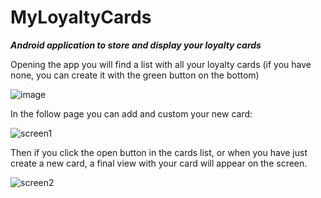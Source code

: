 # MyLoyaltyCards
<i><b>Android application to store and display your loyalty cards</b></i>

Opening the app you will find a list with all your loyalty cards (if you have none, you can create it with the green button on the bottom)


![image](https://user-images.githubusercontent.com/72390465/152638730-5026c173-dd01-42d0-9886-c17a33f848c2.png)


In the follow page you can add and custom your new card:

![screen1](https://user-images.githubusercontent.com/72390465/147611287-213b5d9c-e014-454a-83ad-42b20c81e9c8.png)


Then if you click the open button in the cards list, or when you have just create a new card, a final view with your card will appear on the screen.

![screen2](https://user-images.githubusercontent.com/72390465/147611359-51ef2833-dda1-44b8-8f25-3c00e1c06537.png)
